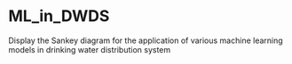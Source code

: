 # ML_in_DWDS
Display the Sankey diagram for the application of various machine learning models in drinking water distribution system
